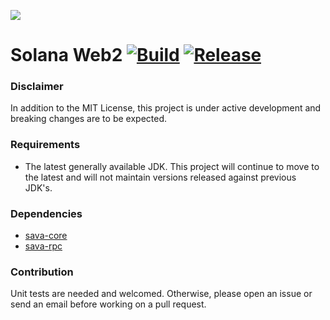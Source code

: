 ![](https://github.com/sava-software/sava/blob/003cf88b3cd2a05279027557f23f7698662d2999/assets/images/solana_java_cup.svg)

# Solana Web2 [![Build](https://github.com/sava-software/solana-web2/actions/workflows/gradle.yml/badge.svg)](https://github.com/sava-software/solana-web2/actions/workflows/gradle.yml) [![Release](https://github.com/sava-software/solana-web2/actions/workflows/release.yml/badge.svg)](https://github.com/sava-software/solana-web2/actions/workflows/release.yml)

### Disclaimer

In addition to the MIT License, this project is under active development and breaking changes are to be expected.

### Requirements

- The latest generally available JDK. This project will continue to move to the latest and will not maintain
  versions released against previous JDK's.

### Dependencies

- [sava-core](https://github.com/sava-software/sava)
- [sava-rpc](https://github.com/sava-software/sava)

### Contribution

Unit tests are needed and welcomed. Otherwise, please open an issue or send an email before working on a pull request.
